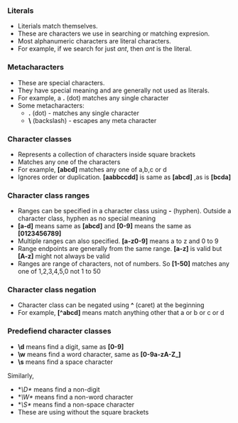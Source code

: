 ### Literals
- Literials match themselves.
- These are characters we use in searching or matching expresion.
- Most alphanumeric characters are literal characters.
- For example, if we search for just *ant*, then *ant* is the literal.

### Metacharacters
- These are special characters.
- They have special meaning and are generally not used as literals.
- For example, a **.** (dot) matches any single character
- Some metacharacters:
    - **.** (dot) - matches any single character
    - **\\** (backslash) - escapes any meta character
    
  
### Character classes
- Represents a collection of characters inside square brackets
- Matches any one of the characters
- For example, **[abcd]** matches any one of a,b,c or d
- Ignores order or duplication. **[aabbccdd]** is same as **[abcd]** ,as
  is **[bcda]**

### Character class ranges
- Ranges can be specified in a character class using **-** (hyphen). Outside a
  character class, hyphen as no special meaning
- **[a-d]** means same as **[abcd]** and **[0-9]** means the same as **[0123456789]**
- Multiple ranges can also specified. **[a-z0-9]**  means a to z and 0 to 9
- Range endpoints are generally from the same range. **[a-z]** is valid but
  **[A-z]** might not always be valid
- Ranges are range of characters, not of numbers. So **[1-50]** matches any one of
  1,2,3,4,5,0 not 1 to 50

### Character class negation
- Character class can be negated using **^** (caret) at the beginning
- For example, **[^abcd]** means match anything other that a or b or c or d

### Predefiend character classes
- **\d** means find a digit, same as **[0-9]**
- **\w** means find a word character, same as **[0-9a-zA-Z_]** 
- **\s** means find a space character

Similarly,
- **\D\** means find a non-digit
- **\W\** means find a non-word character
- **\S\** means find a non-space character
- These are using without the square brackets
